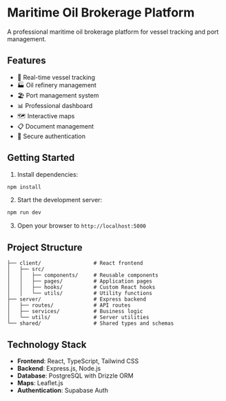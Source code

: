 # Maritime Oil Brokerage Platform

A professional maritime oil brokerage platform for vessel tracking and port management.

## Features

- 🚢 Real-time vessel tracking
- 🏭 Oil refinery management
- 🏖️ Port management system
- 📊 Professional dashboard
- 🗺️ Interactive maps
- 📋 Document management
- 🔐 Secure authentication

## Getting Started

1. Install dependencies:
```bash
npm install
```

2. Start the development server:
```bash
npm run dev
```

3. Open your browser to `http://localhost:5000`

## Project Structure

```
├── client/                 # React frontend
│   ├── src/
│   │   ├── components/     # Reusable components
│   │   ├── pages/          # Application pages
│   │   ├── hooks/          # Custom React hooks
│   │   └── utils/          # Utility functions
├── server/                 # Express backend
│   ├── routes/             # API routes
│   ├── services/           # Business logic
│   └── utils/              # Server utilities
└── shared/                 # Shared types and schemas
```

## Technology Stack

- **Frontend**: React, TypeScript, Tailwind CSS
- **Backend**: Express.js, Node.js
- **Database**: PostgreSQL with Drizzle ORM
- **Maps**: Leaflet.js
- **Authentication**: Supabase Auth